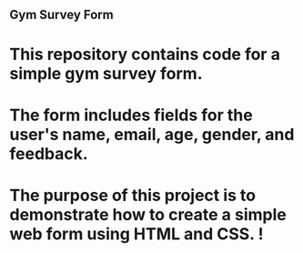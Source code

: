 ##  Gym Survey Form

# This repository contains code for a simple gym survey form.

# The form includes fields for the user's name, email, age, gender, and feedback.

# The purpose of this project is to demonstrate how to create a simple web form using HTML and CSS. !
